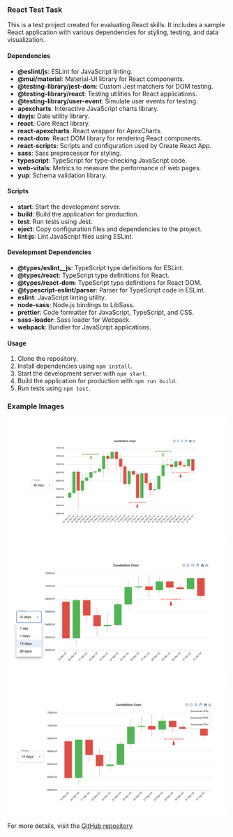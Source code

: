 ### React Test Task

This is a test project created for evaluating React skills. It includes a sample React application with various dependencies for styling, testing, and data visualization.

#### Dependencies

- **@eslint/js**: ESLint for JavaScript linting.
- **@mui/material**: Material-UI library for React components.
- **@testing-library/jest-dom**: Custom Jest matchers for DOM testing.
- **@testing-library/react**: Testing utilities for React applications.
- **@testing-library/user-event**: Simulate user events for testing.
- **apexcharts**: Interactive JavaScript charts library.
- **dayjs**: Date utility library.
- **react**: Core React library.
- **react-apexcharts**: React wrapper for ApexCharts.
- **react-dom**: React DOM library for rendering React components.
- **react-scripts**: Scripts and configuration used by Create React App.
- **sass**: Sass preprocessor for styling.
- **typescript**: TypeScript for type-checking JavaScript code.
- **web-vitals**: Metrics to measure the performance of web pages.
- **yup**: Schema validation library.

#### Scripts
- **start**: Start the development server.
- **build**: Build the application for production.
- **test**: Run tests using Jest.
- **eject**: Copy configuration files and dependencies to the project.
- **lint:js**: Lint JavaScript files using ESLint.

#### Development Dependencies
- **@types/eslint__js**: TypeScript type definitions for ESLint.
- **@types/react**: TypeScript type definitions for React.
- **@types/react-dom**: TypeScript type definitions for React DOM.
- **@typescript-eslint/parser**: Parser for TypeScript code in ESLint.
- **eslint**: JavaScript linting utility.
- **node-sass**: Node.js bindings to LibSass.
- **prettier**: Code formatter for JavaScript, TypeScript, and CSS.
- **sass-loader**: Sass loader for Webpack.
- **webpack**: Bundler for JavaScript applications.

#### Usage
1. Clone the repository.
2. Install dependencies using `npm install`.
3. Start the development server with `npm start`.
4. Build the application for production with `npm run build`.
5. Run tests using `npm test`.


### Example Images

![Example-1 текст](./public/screen1.png)
![Example-1 текст](./public/screen2.png)
![Example-1 текст](./public/screen3.png)

For more details, visit the [GitHub repository](https://github.com/San-in/test-task-apex/).
